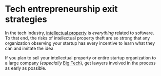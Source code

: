 
# Tech entrepreneurship exit strategies

In the tech industry, [intellectual property](legal-ip.md) is *everything* related to software. To that end, the risks of intellectual property theft are so strong that any organization observing your startup has every incentive to learn what they can and imitate the idea.

If you plan to sell your intellectual property or entire startup organization to a large company (*especially* [Big Tech](faang.md)), get lawyers involved in the process as early as possible.
